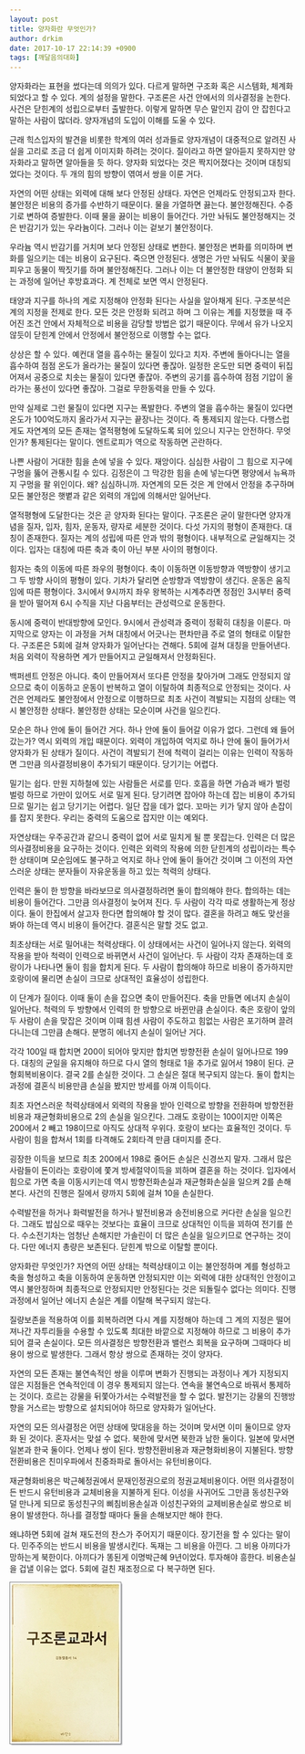 ```yaml
---
layout: post
title: 양자화란 무엇인가?
author: drkim
date: 2017-10-17 22:14:39 +0900
tags: [깨달음의대화]
---
```

양자화라는 표현을 썼다는데 의의가 있다. 다르게 말하면 구조화 혹은 시스템화, 체계화 되었다고 할 수 있다. 계의 설정을 말한다. 구조론은 사건 안에서의 의사결정을 논한다. 사건은 닫힌계의 성립으로부터 출발한다. 이렇게 말하면 무슨 말인지 감이 안 잡힌다고 말하는 사람이 많더라. 양자개념의 도입이 이해를 도울 수 있다.

  


근래 힉스입자의 발견을 비롯한 학계의 여러 성과들로 양자개념이 대중적으로 알려진 사실을 고리로 조금 더 쉽게 이미지화 하려는 것이다. 질이라고 하면 알아듣지 못하지만 양자화라고 말하면 알아들을 듯 하다. 양자화 되었다는 것은 짝지어졌다는 것이며 대칭되었다는 것이다. 두 개의 힘의 방향이 엮여서 쌍을 이룬 거다.

  


자연의 어떤 상태는 외력에 대해 보다 안정된 상태다. 자연은 언제라도 안정되고자 한다. 불안정은 비용의 증가를 수반하기 때문이다. 물을 가열하면 끓는다. 불안정해진다. 수증기로 변하여 증발한다. 이때 물을 끓이는 비용이 들어간다. 가만 놔둬도 불안정해지는 것은 반감기가 있는 우라늄이다. 그러나 이는 겉보기 불안정이다.

  


우라늄 역시 반감기를 거치며 보다 안정된 상태로 변한다. 불안정은 변화를 의미하며 변화를 일으키는 데는 비용이 요구된다. 죽으면 안정된다. 생명은 가만 놔둬도 식물이 꽃을 피우고 동물이 짝짓기를 하며 불안정해진다. 그러나 이는 더 불안정한 태양이 안정화 되는 과정에 일어난 후방효과다. 계 전체로 보면 역시 안정된다. 

  


태양과 지구를 하나의 계로 지정해야 안정화 된다는 사실을 알아채게 된다. 구조분석은 계의 지정을 전제로 한다. 모든 것은 안정화 되려고 하며 그 이유는 계를 지정했을 때 주어진 조건 안에서 자체적으로 비용을 감당할 방법은 없기 때문이다. 무에서 유가 나오지 않듯이 닫힌계 안에서 안정에서 불안정으로 이행할 수는 없다. 

  


상상은 할 수 있다. 예컨대 열을 흡수하는 물질이 있다고 치자. 주변에 돌아다니는 열을 흡수하여 점점 온도가 올라가는 물질이 있다면 좋잖아. 일정한 온도만 되면 중력이 뒤집어져서 공중으로 치솟는 물질이 있다면 좋잖아. 주변의 공기를 흡수하여 점점 기압이 올라가는 풍선이 있다면 좋잖아. 그걸로 무한동력을 만들 수 있다. 

  


만약 실제로 그런 물질이 있다면 지구는 폭발한다. 주변의 열을 흡수하는 물질이 있다면 온도가 100억도까지 올라가서 지구는 끝장나는 것이다. 즉 통제되지 않는다. 다행스럽게도 자연계의 모든 존재는 열적평형에 도달하도록 되어 있으니 지구는 안전하다. 무엇인가? 통제된다는 말이다. 엔트로피가 역으로 작동하면 곤란하다.

  


나쁜 사람이 거대한 힘을 손에 넣을 수 있다. 재앙이다. 심심한 사람이 그 힘으로 지구에 구멍을 뚫어 관통시킬 수 있다. 김정은이 그 막강한 힘을 손에 넣는다면 평양에서 뉴욕까지 구멍을 팔 위인이다. 왜? 심심하니까. 자연계의 모든 것은 계 안에서 안정을 추구하며 모든 불안정은 햇볕과 같은 외력의 개입에 의해서만 일어난다. 

  


열적평형에 도달한다는 것은 곧 양자화 된다는 말이다. 구조론은 굳이 말한다면 양자개념을 질자, 입자, 힘자, 운동자, 량자로 세분한 것이다. 다섯 가지의 평형이 존재한다. 대칭이 존재한다. 질자는 계의 성립에 따른 안과 밖의 평형이다. 내부적으로 균일해지는 것이다. 입자는 대칭에 따른 축과 축이 아닌 부분 사이의 평형이다.

  


힘자는 축의 이동에 따른 좌우의 평형이다. 축이 이동하면 이동방향과 역방향이 생기고 그 두 방향 사이의 평형이 있다. 기차가 달리면 순방향과 역방향이 생긴다. 운동은 움직임에 따른 평형이다. 3시에서 9시까지 좌우 왕복하는 시계추라면 정점인 3시부터 중력을 받아 떨어져 6시 수직을 지난 다음부터는 관성력으로 운동한다. 

  


동시에 중력이 반대방향에 모인다. 9시에서 관성력과 중력이 정확히 대칭을 이룬다. 마지막으로 양자는 이 과정을 거쳐 대칭에서 어긋나는 편차만큼 주로 열의 형태로 이탈한다. 구조론은 5회에 걸쳐 양자화가 일어난다는 견해다. 5회에 걸쳐 대칭을 만들어낸다. 처음 외력이 작용하면 계가 만들어지고 균일해져서 안정화된다.

  


백퍼센트 안정은 아니다. 축이 만들어져서 또다른 안정을 찾아가며 그래도 안정되지 않으므로 축이 이동하고 운동이 반복하고 열이 이탈하여 최종적으로 안정되는 것이다. 사건은 언제라도 불안정에서 안정으로 이행하므로 최초 사건이 격발되는 지점의 상태는 역시 불안정한 상태다. 불안정한 상태는 모순이며 사건을 일으킨다. 

  


모순은 하나 안에 둘이 들어간 거다. 하나 안에 둘이 들어갈 이유가 없다. 그런데 왜 들어갔는가? 역시 외력의 개입 때문이다. 외력이 개입하여 억지로 하나 안에 둘이 들어가서 양자화가 된 상태가 질이다. 사건이 격발되기 전에 척력이 걸리는 이유는 인력이 작동하면 그만큼 의사결정비용이 추가되기 때문이다. 당기기는 어렵다.

  


밀기는 쉽다. 만원 지하철에 있는 사람들은 서로를 민다. 호흡을 하면 가슴과 배가 벌렁벌렁 하므로 가만이 있어도 서로 밀게 된다. 당기려면 잡아야 하는데 잡는 비용이 추가되므로 밀기는 쉽고 당기기는 어렵다. 일단 잡을 데가 없다. 꼬마는 키가 닿지 않아 손잡이를 잡지 못한다. 우리는 중력의 도움으로 잡지만 이는 예외다.

  


자연상태는 우주공간과 같으니 중력이 없어 서로 밀치게 될 뿐 못잡는다. 인력은 더 많은 의사결정비용을 요구하는 것이다. 인력은 외력의 작용에 의한 닫힌계의 성립이라는 특수한 상태이며 모순임에도 불구하고 억지로 하나 안에 둘이 들어간 것이며 그 이전의 자연스러운 상태는 분자들이 자유운동을 하고 있는 척력의 상태다. 

  


인력은 둘이 한 방향을 바라보므로 의사결정하려면 둘이 합의해야 한다. 합의하는 데는 비용이 들어간다. 그만큼 의사결정이 늦어져 진다. 두 사람이 각각 따로 생활하는게 정상이다. 둘이 한집에서 살고자 한다면 합의해야 할 것이 많다. 결혼을 하려고 해도 맞선을 봐야 하는데 역시 비용이 들어간다. 결혼식은 말할 것도 없고.

  


최초상태는 서로 밀어내는 척력상태다. 이 상태에서는 사건이 일어나지 않는다. 외력의 작용을 받아 척력이 인력으로 바뀌면서 사건이 일어난다. 두 사람이 각자 존재하는데 호랑이가 나타나면 둘이 힘을 합치게 된다. 두 사람이 합의해야 하므로 비용이 증가하지만 호랑이에 물리면 손실이 크므로 상대적인 효율성이 성립한다. 

  


이 단계가 질이다. 이때 둘이 손을 잡으면 축이 만들어진다. 축을 만들면 에너지 손실이 일어난다. 척력의 두 방향에서 인력의 한 방향으로 바뀐만큼 손실이다. 축은 호랑이 앞의 두 사람이 손을 맞잡은 것이며 이때 힘센 사람이 주도하고 힘없는 사람은 포기하며 끌려다니는데 그만큼 손해다. 분명히 에너지 손실이 일어난 거다.

  


각각 100일 때 합치면 200이 되어야 맞지만 합치면 방향전환 손실이 일어나므로 199다. 대칭의 균일을 유지해야 하므로 다시 열의 형태로 1을 추가로 잃어서 198이 된다. 균형회복비용이다. 결국 2를 손실한 것이다. 그 손실은 절대 복구되지 않는다. 둘이 합치는 과정에 결혼식 비용만큼 손실을 봤지만 방세를 아껴 이득이다.

  


최초 자연스러운 척력상태에서 외력의 작용을 받아 인력으로 방향을 전환하며 방향전환비용과 재균형화비용으로 2의 손실을 일으킨다. 그래도 호랑이는 100이지만 이쪽은 200에서 2 빼고 198이므로 아직도 상대적 우위다. 호랑이 보다는 효율적인 것이다. 두 사람이 힘을 합쳐서 1회를 타격해도 2회타격 만큼 대미지를 준다.

  


굉장한 이득을 보므로 최초 200에서 198로 줄어든 손실은 신경쓰지 말자. 그래서 많은 사람들이 돈이라는 호랑이에 쫓겨 방세절약이득을 꾀하며 결혼을 하는 것이다. 입자에서 힘으로 가면 축을 이동시키는데 역시 방향전화손실과 재균형화손실을 일으켜 2를 손해본다. 사건의 진행은 질에서 량까지 5회에 걸쳐 10을 손실한다.

  


수력발전을 하거나 화력발전을 하거나 발전비용과 송전비용으로 커다란 손실을 일으킨다. 그래도 밥심으로 때우는 것보다는 효율이 크므로 상대적인 이득을 꾀하여 전기를 쓴다. 수소전기차는 엄청난 손해지만 가솔린이 더 많은 손실을 일으키므로 연구하는 것이다. 다만 에너지 총량은 보존된다. 닫힌계 밖으로 이탈할 뿐이다.

  


양자화란 무엇인가? 자연의 어떤 상태는 척력상태이고 이는 불안정하며 계를 형성하고 축을 형성하고 축을 이동하여 운동하면 안정되지만 이는 외력에 대한 상대적인 안정이고 역시 불안정하며 최종적으로 안정되지만 안정된다는 것은 되돌릴수 없다는 의미다. 진행과정에서 일어난 에너지 손실은 계를 이탈해 복구되지 않는다.

  


질량보존을 적용하여 이를 회복하려면 다시 계를 지정해야 하는데 그 계의 지정은 떨어져나간 자투리들을 수용할 수 있도록 최대한 바깥으로 지정해야 하므로 그 비용이 추가되어 결국 손실이다. 모든 의사결정은 방향전환과 밸런스 회복을 요구하며 그때마다 비용이 쌍으로 발생한다. 그래서 항상 쌍으로 존재하는 것이 양자다.

  


자연의 모든 존재는 불연속적인 쌍을 이루며 변화가 진행되는 과정이나 계가 지정되지 않은 지점들은 연속적인데 이 경우 통제되지 않는다. 연속을 불연속으로 바꿔서 통제하는 것이다. 흐르는 강물을 뒤쫓아가서는 수력발전을 할 수 없다. 발전기는 강물의 진행방향을 거스르는 방향으로 설치되어야 하므로 양자화가 일어난다. 

  


자연의 모든 의사결정은 어떤 상태에 맞대응을 하는 것이며 맞서면 이미 둘이므로 양자화 된 것이다. 혼자서는 맞설 수 없다. 북한에 맞서면 북한과 남한 둘이다. 일본에 맞서면 일본과 한국 둘이다. 언제나 쌍이 된다. 방향전환비용과 재균형화비용이 지불된다. 방향전환비용은 친미우파에서 친중좌파로 돌아서는 유턴비용이다.

  


재균형화비용은 박근혜정권에서 문재인정권으로의 정권교체비용이다. 어떤 의사결정이든 반드시 유턴비용과 교체비용을 지불하게 된다. 이성을 사귀어도 그만큼 동성친구와 덜 만나게 되므로 동성친구의 삐침비용손실과 이성친구와의 교제비용손실로 쌍으로 비용이 발생한다. 하나를 결정할 때마다 둘을 손해보지만 해야 한다.

  


왜냐하면 5회에 걸쳐 재도전의 찬스가 주어지기 때문이다. 장기전을 할 수 있다는 말이다. 민주주의는 반드시 비용을 발생시킨다. 독재는 그 비용을 아낀다. 그 비용 아끼다가 망하는게 북한이다. 아끼다가 똥된게 이명박근혜 9년이었다. 투자해야 흥한다. 비용손실을 겁낼 이유는 없다. 5회에 걸친 재조정으로 다 복구하면 된다.

  


  



![](/files/attach/images/198/998/895/0.jpg)